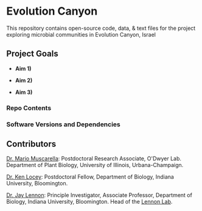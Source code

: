 Evolution Canyon
================

This repository contains open-source code, data, & text files for the project exploring microbial communities in Evolution Canyon, Israel

## Project Goals

* **Aim 1)**

* **Aim 2)**

* **Aim 3)**

### Repo Contents


### Software Versions and Dependencies


## Contributors

[Dr. Mario Muscarella](http://mmuscarella.github.io/): Postdoctoral Research Associate, O'Dwyer Lab. Department of Plant Biology, University of Illinois, Urbana-Champaign.

[Dr. Ken Locey](https://kenlocey.weecology.org/): Postdoctoral Fellow, Department of Biology, Indiana University, Bloomington.

[Dr. Jay Lennon](http://www.indiana.edu/~microbes/people.php): Principle Investigator, Associate Professor, Department of Biology, Indiana University, Bloomington. Head of the [Lennon Lab](http://www.indiana.edu/~microbes/people.php).
